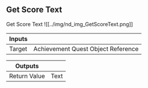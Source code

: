 ## Get Score Text
Get Score Text
![[../img/nd_img_GetScoreText.png]]

|Inputs||
|--|--|
| Target | Achievement Quest Object Reference |

|Outputs||
|--|--|
| Return Value | Text |
